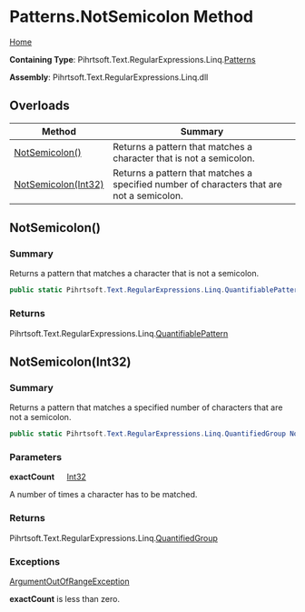 # Patterns\.NotSemicolon Method

[Home](../../../../../../README.md)

**Containing Type**: Pihrtsoft\.Text\.RegularExpressions\.Linq\.[Patterns](../README.md)

**Assembly**: Pihrtsoft\.Text\.RegularExpressions\.Linq\.dll

## Overloads

| Method | Summary |
| ------ | ------- |
| [NotSemicolon()](#Pihrtsoft_Text_RegularExpressions_Linq_Patterns_NotSemicolon) | Returns a pattern that matches a character that is not a semicolon\. |
| [NotSemicolon(Int32)](#Pihrtsoft_Text_RegularExpressions_Linq_Patterns_NotSemicolon_System_Int32_) | Returns a pattern that matches a specified number of characters that are not a semicolon\. |

## NotSemicolon\(\) <a name="Pihrtsoft_Text_RegularExpressions_Linq_Patterns_NotSemicolon"></a>

### Summary

Returns a pattern that matches a character that is not a semicolon\.

```csharp
public static Pihrtsoft.Text.RegularExpressions.Linq.QuantifiablePattern NotSemicolon()
```

### Returns

Pihrtsoft\.Text\.RegularExpressions\.Linq\.[QuantifiablePattern](../../QuantifiablePattern/README.md)

## NotSemicolon\(Int32\) <a name="Pihrtsoft_Text_RegularExpressions_Linq_Patterns_NotSemicolon_System_Int32_"></a>

### Summary

Returns a pattern that matches a specified number of characters that are not a semicolon\.

```csharp
public static Pihrtsoft.Text.RegularExpressions.Linq.QuantifiedGroup NotSemicolon(int exactCount)
```

### Parameters

**exactCount** &emsp; [Int32](https://docs.microsoft.com/en-us/dotnet/api/system.int32)

A number of times a character has to be matched\.

### Returns

Pihrtsoft\.Text\.RegularExpressions\.Linq\.[QuantifiedGroup](../../QuantifiedGroup/README.md)

### Exceptions

[ArgumentOutOfRangeException](https://docs.microsoft.com/en-us/dotnet/api/system.argumentoutofrangeexception)

**exactCount** is less than zero\.

